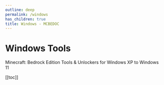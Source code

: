 ```yaml
---
outline: deep
permalink: /windows
has_children: true
title: Windows - MCBEDOC
---
```


# Windows Tools

Minecraft: Bedrock Edition Tools & Unlockers for Windows XP to Windows 11

[[toc]]